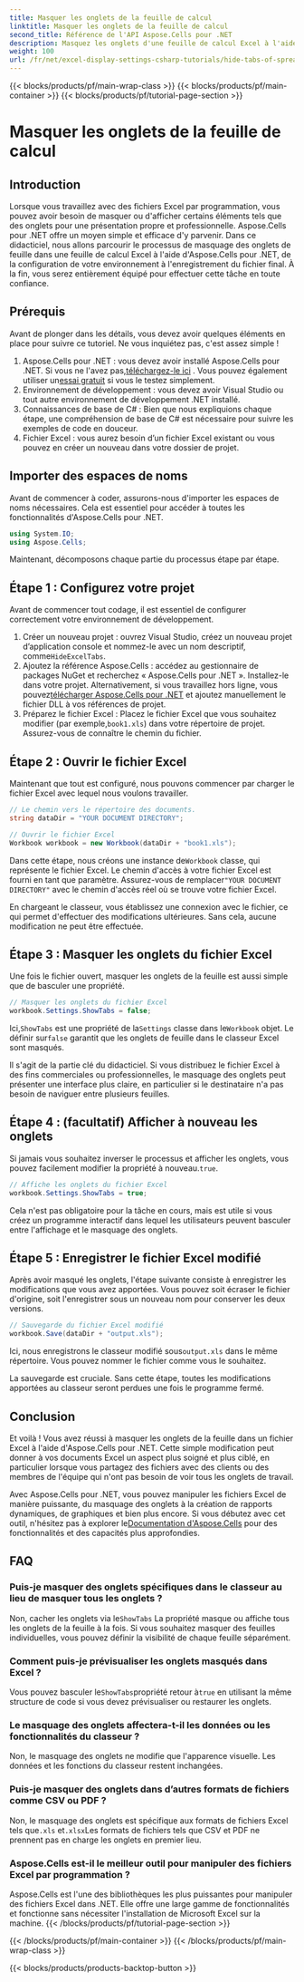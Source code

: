 ```yaml
---
title: Masquer les onglets de la feuille de calcul
linktitle: Masquer les onglets de la feuille de calcul
second_title: Référence de l'API Aspose.Cells pour .NET
description: Masquez les onglets d'une feuille de calcul Excel à l'aide d'Aspose.Cells pour .NET. Découvrez comment masquer et afficher par programmation les onglets d'une feuille en quelques étapes simples.
weight: 100
url: /fr/net/excel-display-settings-csharp-tutorials/hide-tabs-of-spreadsheet/
---
```


{{< blocks/products/pf/main-wrap-class >}}
{{< blocks/products/pf/main-container >}}
{{< blocks/products/pf/tutorial-page-section >}}

# Masquer les onglets de la feuille de calcul

## Introduction

Lorsque vous travaillez avec des fichiers Excel par programmation, vous pouvez avoir besoin de masquer ou d'afficher certains éléments tels que des onglets pour une présentation propre et professionnelle. Aspose.Cells pour .NET offre un moyen simple et efficace d'y parvenir. Dans ce didacticiel, nous allons parcourir le processus de masquage des onglets de feuille dans une feuille de calcul Excel à l'aide d'Aspose.Cells pour .NET, de la configuration de votre environnement à l'enregistrement du fichier final. À la fin, vous serez entièrement équipé pour effectuer cette tâche en toute confiance.

## Prérequis

Avant de plonger dans les détails, vous devez avoir quelques éléments en place pour suivre ce tutoriel. Ne vous inquiétez pas, c'est assez simple !

1.  Aspose.Cells pour .NET : vous devez avoir installé Aspose.Cells pour .NET. Si vous ne l'avez pas,[téléchargez-le ici](https://releases.aspose.com/cells/net/) . Vous pouvez également utiliser un[essai gratuit](https://releases.aspose.com/) si vous le testez simplement.
2. Environnement de développement : vous devez avoir Visual Studio ou tout autre environnement de développement .NET installé.
3. Connaissances de base de C# : Bien que nous expliquions chaque étape, une compréhension de base de C# est nécessaire pour suivre les exemples de code en douceur.
4. Fichier Excel : vous aurez besoin d’un fichier Excel existant ou vous pouvez en créer un nouveau dans votre dossier de projet.

## Importer des espaces de noms

Avant de commencer à coder, assurons-nous d'importer les espaces de noms nécessaires. Cela est essentiel pour accéder à toutes les fonctionnalités d'Aspose.Cells pour .NET.

```csharp
using System.IO;
using Aspose.Cells;
```

Maintenant, décomposons chaque partie du processus étape par étape.

## Étape 1 : Configurez votre projet

Avant de commencer tout codage, il est essentiel de configurer correctement votre environnement de développement.

1.  Créer un nouveau projet : ouvrez Visual Studio, créez un nouveau projet d’application console et nommez-le avec un nom descriptif, comme`HideExcelTabs`.
2. Ajoutez la référence Aspose.Cells : accédez au gestionnaire de packages NuGet et recherchez « Aspose.Cells pour .NET ». Installez-le dans votre projet.
 Alternativement, si vous travaillez hors ligne, vous pouvez[télécharger Aspose.Cells pour .NET](https://releases.aspose.com/cells/net/) et ajoutez manuellement le fichier DLL à vos références de projet.
3. Préparez le fichier Excel : Placez le fichier Excel que vous souhaitez modifier (par exemple,`book1.xls`) dans votre répertoire de projet. Assurez-vous de connaître le chemin du fichier.

## Étape 2 : Ouvrir le fichier Excel

Maintenant que tout est configuré, nous pouvons commencer par charger le fichier Excel avec lequel nous voulons travailler.

```csharp
// Le chemin vers le répertoire des documents.
string dataDir = "YOUR DOCUMENT DIRECTORY";

// Ouvrir le fichier Excel
Workbook workbook = new Workbook(dataDir + "book1.xls");
```

 Dans cette étape, nous créons une instance de`Workbook` classe, qui représente le fichier Excel. Le chemin d'accès à votre fichier Excel est fourni en tant que paramètre. Assurez-vous de remplacer`"YOUR DOCUMENT DIRECTORY"` avec le chemin d'accès réel où se trouve votre fichier Excel.

En chargeant le classeur, vous établissez une connexion avec le fichier, ce qui permet d'effectuer des modifications ultérieures. Sans cela, aucune modification ne peut être effectuée.

## Étape 3 : Masquer les onglets du fichier Excel

Une fois le fichier ouvert, masquer les onglets de la feuille est aussi simple que de basculer une propriété.

```csharp
// Masquer les onglets du fichier Excel
workbook.Settings.ShowTabs = false;
```

 Ici,`ShowTabs` est une propriété de la`Settings` classe dans le`Workbook` objet. Le définir sur`false` garantit que les onglets de feuille dans le classeur Excel sont masqués.

Il s'agit de la partie clé du didacticiel. Si vous distribuez le fichier Excel à des fins commerciales ou professionnelles, le masquage des onglets peut présenter une interface plus claire, en particulier si le destinataire n'a pas besoin de naviguer entre plusieurs feuilles.

## Étape 4 : (facultatif) Afficher à nouveau les onglets

 Si jamais vous souhaitez inverser le processus et afficher les onglets, vous pouvez facilement modifier la propriété à nouveau.`true`.

```csharp
// Affiche les onglets du fichier Excel
workbook.Settings.ShowTabs = true;
```

Cela n'est pas obligatoire pour la tâche en cours, mais est utile si vous créez un programme interactif dans lequel les utilisateurs peuvent basculer entre l'affichage et le masquage des onglets.

## Étape 5 : Enregistrer le fichier Excel modifié

Après avoir masqué les onglets, l'étape suivante consiste à enregistrer les modifications que vous avez apportées. Vous pouvez soit écraser le fichier d'origine, soit l'enregistrer sous un nouveau nom pour conserver les deux versions.

```csharp
// Sauvegarde du fichier Excel modifié
workbook.Save(dataDir + "output.xls");
```

 Ici, nous enregistrons le classeur modifié sous`output.xls` dans le même répertoire. Vous pouvez nommer le fichier comme vous le souhaitez.

La sauvegarde est cruciale. Sans cette étape, toutes les modifications apportées au classeur seront perdues une fois le programme fermé.

## Conclusion

Et voilà ! Vous avez réussi à masquer les onglets de la feuille dans un fichier Excel à l'aide d'Aspose.Cells pour .NET. Cette simple modification peut donner à vos documents Excel un aspect plus soigné et plus ciblé, en particulier lorsque vous partagez des fichiers avec des clients ou des membres de l'équipe qui n'ont pas besoin de voir tous les onglets de travail.

 Avec Aspose.Cells pour .NET, vous pouvez manipuler les fichiers Excel de manière puissante, du masquage des onglets à la création de rapports dynamiques, de graphiques et bien plus encore. Si vous débutez avec cet outil, n'hésitez pas à explorer le[Documentation d'Aspose.Cells](https://reference.aspose.com/cells/net/) pour des fonctionnalités et des capacités plus approfondies.

## FAQ

### Puis-je masquer des onglets spécifiques dans le classeur au lieu de masquer tous les onglets ?  
 Non, cacher les onglets via le`ShowTabs` La propriété masque ou affiche tous les onglets de la feuille à la fois. Si vous souhaitez masquer des feuilles individuelles, vous pouvez définir la visibilité de chaque feuille séparément.

### Comment puis-je prévisualiser les onglets masqués dans Excel ?  
 Vous pouvez basculer le`ShowTabs`propriété retour à`true` en utilisant la même structure de code si vous devez prévisualiser ou restaurer les onglets.

### Le masquage des onglets affectera-t-il les données ou les fonctionnalités du classeur ?  
Non, le masquage des onglets ne modifie que l'apparence visuelle. Les données et les fonctions du classeur restent inchangées.

### Puis-je masquer des onglets dans d’autres formats de fichiers comme CSV ou PDF ?  
 Non, le masquage des onglets est spécifique aux formats de fichiers Excel tels que`.xls` et`.xlsx`Les formats de fichiers tels que CSV et PDF ne prennent pas en charge les onglets en premier lieu.

### Aspose.Cells est-il le meilleur outil pour manipuler des fichiers Excel par programmation ?  
Aspose.Cells est l'une des bibliothèques les plus puissantes pour manipuler des fichiers Excel dans .NET. Elle offre une large gamme de fonctionnalités et fonctionne sans nécessiter l'installation de Microsoft Excel sur la machine.
{{< /blocks/products/pf/tutorial-page-section >}}

{{< /blocks/products/pf/main-container >}}
{{< /blocks/products/pf/main-wrap-class >}}

{{< blocks/products/products-backtop-button >}}
